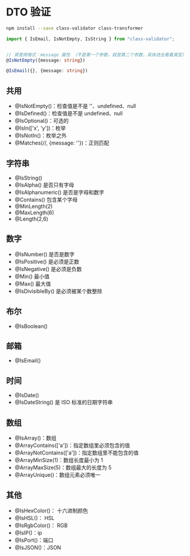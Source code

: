 # DTO 验证

```bash
npm install --save class-validator class-transformer
```

```ts
import { IsEmail, IsNotEmpty, IsString } from "class-validator";


// 其使用格式：message 属性 （不是第一个参数，就是第二个参数，具体进去看看类型）
@IsNotEmpty({message: string})

@IsEmail({}, {message: string})

```

## 共用

- @IsNotEmpty()：检查值是不是 ''、undefined、null
- @IsDefined()：检查值是不是 undefined、null
- @IsOptional()：可选的
- @IsIn(['x', 'y'])：枚举
- @IsNotIn()：枚举之外
- @Matches(//, {message: ''})：正则匹配

## 字符串

- @IsString()
- @IsAlpha() 是否只有字母
- @IsAlphanumeric() 是否是字母和数字
- @Contains() 包含某个字母
- @MinLength(2)
- @MaxLength(6)
- @Length(2,6)

## 数字

- @IsNumber() 是否是数字
- @IsPositive() 是必须是正数
- @IsNegative() 是必须是负数
- @Min() 最小值
- @Max() 最大值
- @IsDivisibleBy() 是必须被某个数整除

## 布尔

- @IsBoolean()

## 邮箱

- @IsEmail()

## 时间

- @IsDate()
- @IsDateString() 是 ISO 标准的日期字符串

## 数组

- @IsArray()：数组
- @ArrayContains(['a'])：指定数组里必须包含的值
- @ArrayNotContains(['a'])：指定数组里不能包含的值
- @ArrayMinSize(1)：数组长度最小为 1
- @ArrayMaxSize(5)：数组最大的长度为 5
- @ArrayUnique()：数组元素必须唯一

## 其他

- @IsHexColor()： 十六进制颜色
- @IsHSL()： HSL
- @IsRgbColor()： RGB
- @IsIP()：ip
- @IsPort()：端口
- @IsJSON()：JSON
